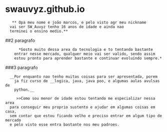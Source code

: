    # swauvyz.github.io


       ** Opa meu nome e joão marcos, e pelo visto agr meu nickname 
	  vai ser SW_Auvyz tenho 16 anos de idade e ainda nao 
	  terminei o ensino medio.**
   
   ##2 paragrafo
   
	      *Gosto muito dessa area da tecnologia e to tentando bastante
	    entrar nesse mercado, qualquer meio vai ser valido, sendo assim 
	    estou pronto para aprender bastante e continuar evoluindo sempre.*
	 
  ###3 paragrafo
  
      __Por enquanto nao tenho muitas coisas para ser apresentada, porem
	    ja fiz curso de __logica, java, java poo, e algumas aulas avulsas de 
	    python.__
     
	     >>Como sou menor de idade estou tentando me especializar nessa area
      para conseguir meu proprio sustento e ajudar em algumas coisas em casa,
	  sem contar que estou ficando velho e preciso entrar em algum tipo de mercado
	  e pelo visto esse entra bastante nos meu padroes.
   
	  
